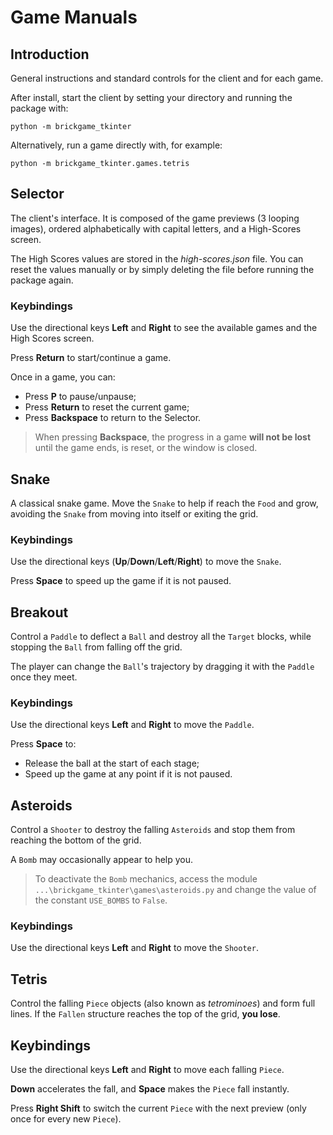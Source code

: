 # Game Manuals

## Introduction

General instructions and standard controls for the client and for each
game.

After install, start the client by setting your directory and running
the package with:

```shell
python -m brickgame_tkinter
```

Alternatively, run a game directly with, for example:

```shell
python -m brickgame_tkinter.games.tetris
```

## Selector

The client's interface. It is composed of the game previews
(3 looping images), ordered alphabetically with capital letters,
and a High-Scores screen.

The High Scores values are stored in the *high-scores.json* file.
You can reset the values manually or by simply deleting the file before
running the package again.

### Keybindings

Use the directional keys **Left** and **Right** to see the available games
and the High Scores screen.

Press **Return** to start/continue a game.

Once in a game, you can:

* Press **P** to pause/unpause;
* Press **Return** to reset the current game;
* Press **Backspace** to return to the Selector.

> When pressing **Backspace**, the progress in a game **will not be lost**
> until the game ends, is reset, or the window is closed. 

## Snake

A classical snake game. Move the `Snake` to help if reach the
`Food` and grow, avoiding the `Snake` from moving into itself
or exiting the grid.

### Keybindings

Use the directional keys (**Up**/**Down**/**Left**/**Right**) to move the
`Snake`.

Press **Space** to speed up the game if it is not paused.

## Breakout

Control a `Paddle` to deflect a `Ball` and destroy all the `Target`
blocks, while stopping the `Ball` from falling off the grid.

The player can change the `Ball`'s trajectory by dragging it with the
`Paddle` once they meet.

### Keybindings

Use the directional keys **Left** and **Right** to move the `Paddle`.

Press **Space** to:

* Release the ball at the start of each stage;
* Speed up the game at any point if it is not paused.

## Asteroids

Control a `Shooter` to destroy the falling `Asteroids` and stop
them from reaching the bottom of the grid.

A `Bomb` may occasionally appear to help you.

> To deactivate the `Bomb` mechanics, access the module
> `...\brickgame_tkinter\games\asteroids.py` and change the value of
> the constant `USE_BOMBS` to `False`.

### Keybindings

Use the directional keys **Left** and **Right** to move the `Shooter`.

## Tetris

Control the falling `Piece` objects (also known as *tetrominoes*) and
form full lines. If the `Fallen` structure reaches the top of the grid,
**you lose**.

## Keybindings

Use the directional keys **Left** and **Right** to move each falling `Piece`.

**Down** accelerates the fall, and **Space** makes the `Piece` fall instantly.

Press **Right Shift** to switch the current `Piece` with the next preview
(only once for every new `Piece`).